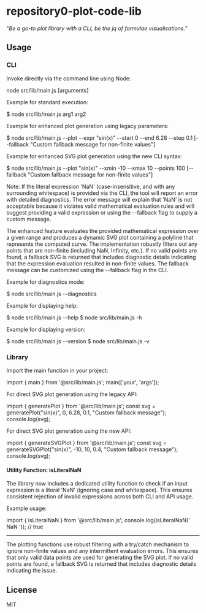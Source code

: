 # repository0-plot-code-lib

"_Be a go-to plot library with a CLI, be the jq of formulae visualisations._"

## Usage

### CLI

Invoke directly via the command line using Node:

  node src/lib/main.js [arguments]

Example for standard execution:

  $ node src/lib/main.js arg1 arg2

Example for enhanced plot generation using legacy parameters:

  $ node src/lib/main.js --plot --expr "sin(x)" --start 0 --end 6.28 --step 0.1 [--fallback "Custom fallback message for non-finite values"]

Example for enhanced SVG plot generation using the new CLI syntax:

  $ node src/lib/main.js --plot "sin(x)" --xmin -10 --xmax 10 --points 100 [--fallback "Custom fallback message for non-finite values"]

Note: If the literal expression 'NaN' (case-insensitive, and with any surrounding whitespace) is provided via the CLI, the tool will report an error with detailed diagnostics. The error message will explain that 'NaN' is not acceptable because it violates valid mathematical evaluation rules and will suggest providing a valid expression or using the --fallback flag to supply a custom message.

The enhanced feature evaluates the provided mathematical expression over a given range and produces a dynamic SVG plot containing a polyline that represents the computed curve. The implementation robustly filters out any points that are non-finite (including NaN, Infinity, etc.). If no valid points are found, a fallback SVG is returned that includes diagnostic details indicating that the expression evaluation resulted in non-finite values. The fallback message can be customized using the --fallback flag in the CLI.

Example for diagnostics mode:

  $ node src/lib/main.js --diagnostics

Example for displaying help:

  $ node src/lib/main.js --help
  $ node src/lib/main.js -h

Example for displaying version:

  $ node src/lib/main.js --version
  $ node src/lib/main.js -v

### Library

Import the main function in your project:

  import { main } from '@src/lib/main.js';
  main(['your', 'args']);

For direct SVG plot generation using the legacy API:

  import { generatePlot } from '@src/lib/main.js';
  const svg = generatePlot("sin(x)", 0, 6.28, 0.1, "Custom fallback message");
  console.log(svg);

For direct SVG plot generation using the new API:

  import { generateSVGPlot } from '@src/lib/main.js';
  const svg = generateSVGPlot("sin(x)", -10, 10, 0.4, "Custom fallback message");
  console.log(svg);

#### Utility Function: isLiteralNaN

The library now includes a dedicated utility function to check if an input expression is a literal 'NaN' (ignoring case and whitespace). This ensures consistent rejection of invalid expressions across both CLI and API usage.

Example usage:

  import { isLiteralNaN } from '@src/lib/main.js';
  console.log(isLiteralNaN(' NaN ')); // true

---

The plotting functions use robust filtering with a try/catch mechanism to ignore non-finite values and any intermittent evaluation errors. This ensures that only valid data points are used for generating the SVG plot. If no valid points are found, a fallback SVG is returned that includes diagnostic details indicating the issue.

## License

MIT
